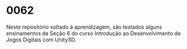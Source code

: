 # 0062
Neste repositório voltado à aprendizagem, são testados alguns ensinamentos da Seção 6 do curso Introdução ao Desenvolvimento de Jogos Digitais com Unity3D.
